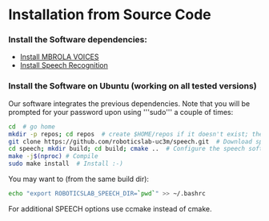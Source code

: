 # Installation from Source Code

### Install the Software dependencies:

- [Install MBROLA VOICES](https://github.com/roboticslab-uc3m/installation-guides/blob/develop/install-mbrola.md)
- [Install Speech Recognition](https://github.com/roboticslab-uc3m/installation-guides/blob/develop/install-speech-recognition.md)

### Install the Software on Ubuntu (working on all tested versions)

Our software integrates the previous dependencies. Note that you will be prompted for your password upon using '''sudo''' a couple of times:

```bash
cd  # go home
mkdir -p repos; cd repos  # create $HOME/repos if it doesn't exist; then, enter it
git clone https://github.com/roboticslab-uc3m/speech.git  # Download speech software from the repository
cd speech; mkdir build; cd build; cmake ..  # Configure the speech software
make -j$(nproc) # Compile
sudo make install  # Install :-)
```

You may want to (from the same build dir):
```bash
echo "export ROBOTICSLAB_SPEECH_DIR=`pwd`" >> ~/.bashrc
```

For additional SPEECH options use ccmake instead of cmake.
